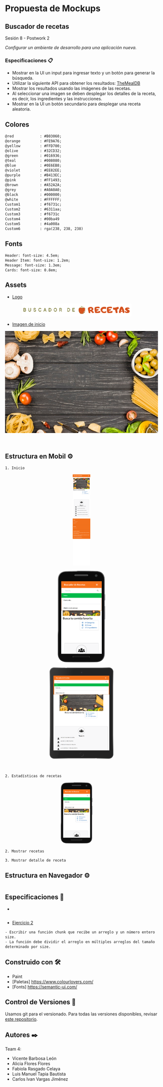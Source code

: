 # Propuesta de Mockups
## Buscador de recetas
Sesión 8 - Postwork 2

_Configurar un ambiente de desarrollo para una aplicación nueva._


### Especificaciones 📋

*	Mostrar en la UI un input para ingresar texto y un botón para generar la búsqueda.
*	Utilizar la siguiente API para obtener los resultados: [TheMealDB](https://www.themealdb.com/)
*	Mostrar los resultados usando las imágenes de las recetas.
*	Al seleccionar una imagen se deben desplegar los detalles de la receta, es decir, los ingredientes y las instrucciones.
*	Mostrar en la UI un botón secundario para desplegar una receta aleatoria.

## Colores
```
@red            : #B03060;
@orange         : #FE9A76;
@yellow         : #FFD700;
@olive          : #32CD32;
@green          : #016936;
@teal           : #008080;
@blue           : #0E6EB8;
@violet         : #EE82EE;
@purple         : #B413EC;
@pink           : #FF1493;
@brown          : #A52A2A;
@grey           : #A0A0A0;
@black          : #000000;
@white          : #FFFFFF;
Custom1         : #f6731c;
Custom2         : #6311aa;
Custom3         : #f6731c
Custom4         : #00ba49
Custom5         : #4a008a
Custom6         : rga(238, 238, 238)

```

## Fonts
```
Header: font-size: 4.5em;
Header Item: font-size: 1.2em;
Message: font-size: 1.3em;
Cards: font-size: 0.8em;
```

## Assets
* [Logo](https://github.com/14030598/santander-back-proyecto/tree/desarrollo/src/assets/mockups/propuesta2/images/busc_receta_V2.png)

<p align="center">
  <img src="images/busc_receta_V2.png" alt="Logo principal">
&nbsp; &nbsp; &nbsp; &nbsp;
</p>

* [Imagen de inicio](https://github.com/14030598/santander-back-proyecto/tree/desarrollo/src/assets/mockups/propuesta2/images/ingredientes-comida-italiana.jpg)

<p align="center">
  <img src="images/ingredientes-comida-italiana.jpg" alt="Logo principal">
&nbsp; &nbsp; &nbsp; &nbsp;
</p>


```
```


## Estructura en Mobil ⚙️
```
1. Inicio
```
<p align="center">
  <img src="images/127.0.0.1_5500_fase2_propuesta2_index.html (1).png" alt="Logo principal" height="300px">
<p align="center">
  <img src="images/127.0.0.1_5500_fase2_propuesta2_index.html(Moto%20G4).png" alt="Logo principal" height="300px">
<p align="center">
  <img src="images/127.0.0.1_5500_fase2_propuesta2_index.html(iPad).png" alt="Logo principal" height="300px">

  
&nbsp; &nbsp; &nbsp; &nbsp;
</p>

```
2. Estadísticas de recetas
```
<p align="center">
  <img src="images/127.0.0.1_5500_fase2_propuesta2_index.html(Moto%20G4).png" alt="Logo principal" height="200px">
&nbsp; &nbsp; &nbsp; &nbsp;
</p>


```
2. Mostrar recetas
```

```
3. Mostrar detalle de receta
```


## Estructura en Navegador ⚙️
```
```

## Especificaciones 🚀

* []()

```
```


* [Ejercicio 2](https://github.com/14030598/santander-back-proyecto/blob/master/ejemplos-sesion04-postwork2.js)
```
- Escribir una función chunk que recibe un arreglo y un número entero size. 
- La función debe dividir el arreglo en múltiples arreglos del tamaño determinado por size.
```




## Construido con 🛠️

* Paint
* [Paletas] https://www.colourlovers.com/
* [Fonts] https://semantic-ui.com/


## Control de Versiones 📌

Usamos git para el versionado. Para todas las versiones disponibles, revisar [este repositorio](https://github.com/14030598/santander-back-proyecto/).

## Autores ✒️

Team 4:
- Vicente Barbosa León
- Alicia Flores Flores
- Fabiola Rasgado Celaya
- Luis Manuel Tapia Bautista
- Carlos Ivan Vargas Jiménez

